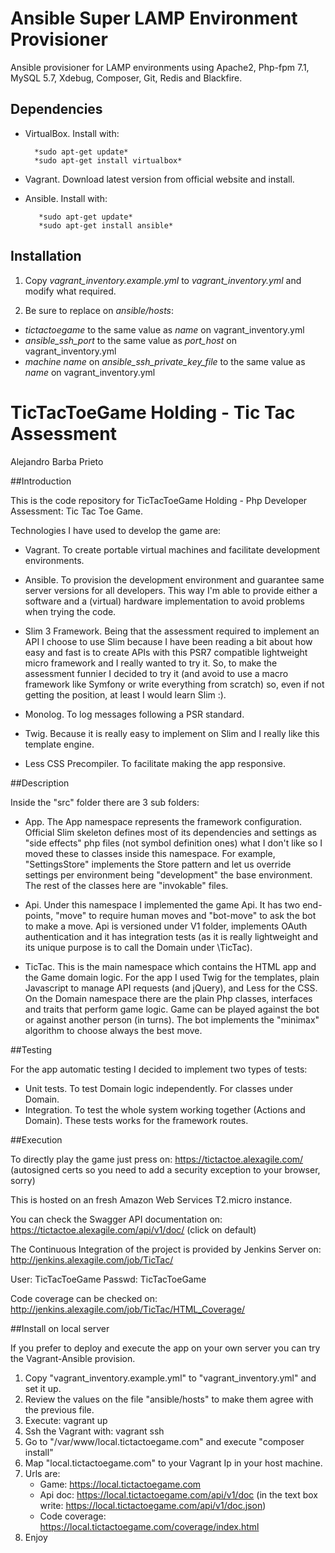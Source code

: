 # Ansible Super LAMP Environment Provisioner

Ansible provisioner for LAMP environments using Apache2, Php-fpm 7.1, MySQL 5.7, Xdebug, Composer, Git, Redis and Blackfire.

## Dependencies

- VirtualBox. Install with: 

        *sudo apt-get update*
        *sudo apt-get install virtualbox*

- Vagrant. Download latest version from official website and install.

- Ansible. Install with: 
         
         *sudo apt-get update*         
         *sudo apt-get install ansible*

## Installation

1. Copy *vagrant_inventory.example.yml* to *vagrant_inventory.yml* and modify what required.

2. Be sure to replace on *ansible/hosts*:

- *tictactoegame* to the same value as *name* on vagrant_inventory.yml
- *ansible_ssh_port* to the same value as *port_host* on vagrant_inventory.yml
- *machine name* on *ansible_ssh_private_key_file* to the same value as *name* on vagrant_inventory.yml







# TicTacToeGame Holding - Tic Tac Assessment
Alejandro Barba Prieto

##Introduction

This is the code repository for TicTacToeGame Holding - Php Developer Assessment: Tic Tac Toe Game.

Technologies I have used to develop the game are:

- Vagrant. To create portable virtual machines and facilitate development environments.

- Ansible. To provision the development environment and guarantee same server versions for all developers. This way
I'm able to provide either a software and a (virtual) hardware implementation to avoid problems when trying the code.

- Slim 3 Framework. Being that the assessment required to implement an API I choose to use Slim because I have been
reading a bit about how easy and fast is to create APIs with this PSR7 compatible lightweight micro framework and 
I really wanted to try it. So, to make the assessment funnier I decided to try it (and avoid to use a macro framework 
like Symfony or write everything from scratch) so, even if not getting the position, at least I would learn Slim :).

- Monolog. To log messages following a PSR standard.

- Twig. Because it is really easy to implement on Slim and I really like this template engine.

- Less CSS Precompiler. To facilitate making the app responsive.

##Description

Inside the "src" folder there are 3 sub folders:
 
- App. The App namespace represents the framework configuration. Official Slim skeleton defines most of its
dependencies and settings as "side effects" php files (not symbol definition ones) what I don't like so I moved 
these to classes inside this namespace. For example, "SettingsStore" implements the Store pattern and let us override
settings per environment being "development" the base environment. The rest of the classes here are "invokable" files.

- Api. Under this namespace I implemented the game Api. It has two end-points, "move" to require human moves and 
"bot-move" to ask the bot to make a move. Api is versioned under V1 folder, implements OAuth authentication and it has 
integration tests (as it is really lightweight and its unique purpose is to call the Domain under \TicTac).

- TicTac. This is the main namespace which contains the HTML app and the Game domain logic. For the app I used Twig
for the templates, plain Javascript to manage API requests (and jQuery), and Less for the CSS. On the Domain namespace
there are the plain Php classes, interfaces and traits that perform game logic. Game can be played against the bot or
against another person (in turns). The bot implements the "minimax" algorithm to choose always the best move.

##Testing

For the app automatic testing I decided to implement two types of tests:

- Unit tests. To test Domain logic independently. For classes under Domain.
- Integration. To test the whole system working together (Actions and Domain). These tests works for the framework 
routes.

##Execution

To directly play the game just press on: 
https://tictactoe.alexagile.com/ 
(autosigned certs so you need to add a security exception to your browser, sorry)

This is hosted on an fresh Amazon Web Services T2.micro instance.

You can check the Swagger API documentation on: https://tictactoe.alexagile.com/api/v1/doc/
(click on default)

The Continuous Integration of the project is provided by Jenkins Server on:
http://jenkins.alexagile.com/job/TicTac/

User: TicTacToeGame
Passwd: TicTacToeGame

Code coverage can be checked on:
http://jenkins.alexagile.com/job/TicTac/HTML_Coverage/

##Install on local server

If you prefer to deploy and execute the app on your own server you can try the Vagrant-Ansible provision.
 
1. Copy "vagrant_inventory.example.yml" to "vagrant_inventory.yml" and set it up.
2. Review the values on the file "ansible/hosts" to make them agree with the previous file.
3. Execute: vagrant up
4. Ssh the Vagrant with: vagrant ssh
5. Go to "/var/www/local.tictactoegame.com" and execute "composer install"
6. Map "local.tictactoegame.com" to your Vagrant Ip in your host machine.
7. Urls are: 
    - Game: https://local.tictactoegame.com
    - Api doc: https://local.tictactoegame.com/api/v1/doc 
    (in the text box write: https://local.tictactoegame.com/api/v1/doc.json)
    - Code coverage: https://local.tictactoegame.com/coverage/index.html
8. Enjoy
